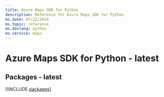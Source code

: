 ```yaml
---
title: Azure Maps SDK for Python
description: Reference for Azure Maps SDK for Python
ms.date: 07/22/2024
ms.topic: reference
ms.devlang: python
ms.service: maps
---
```

# Azure Maps SDK for Python - latest
## Packages - latest
[!INCLUDE [packages](maps-index.md)]